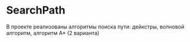 # SearchPath
 В проекте реализованы алгоритмы поиска пути: дейкстры, волновой алгоритм, алгоритм А* (2 варианта)
